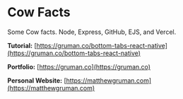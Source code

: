# Cow Facts

Some Cow facts. Node, Express, GitHub, EJS, and Vercel.

**Tutorial:** [https://gruman.co/bottom-tabs-react-native](https://gruman.co/bottom-tabs-react-native)

**Portfolio:** [https://gruman.co](https://gruman.co)

**Personal Website:** [https://matthewgruman.com](https://matthewgruman.com)